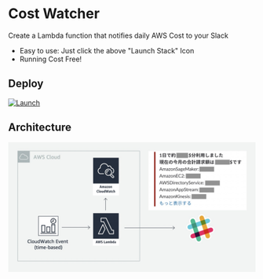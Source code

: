 # Cost Watcher

Create a Lambda function that notifies daily AWS Cost to your Slack

- Easy to use: Just click the above "Launch Stack" Icon
- Running Cost Free!

## Deploy

[![Launch](https://s3.amazonaws.com/cloudformation-examples/cloudformation-launch-stack.png)](https://console.aws.amazon.com/cloudformation/home?region=ap-northeast-1#/stacks/new?stackName=cost-watcher&templateURL=https://s3-ap-northeast-1.amazonaws.com/tokyo.k.iwami/cost-watcher/template.yaml)

## Architecture
![Architecture](./images/architecture.jpg)
